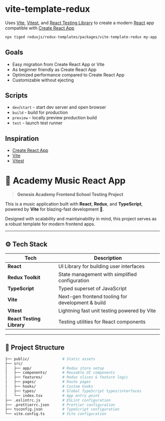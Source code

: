 # vite-template-redux

Uses [Vite](https://vitejs.dev/), [Vitest](https://vitest.dev/), and [React Testing Library](https://github.com/testing-library/react-testing-library) to create a modern [React](https://react.dev/) app compatible with [Create React App](https://create-react-app.dev/)

```sh
npx tiged reduxjs/redux-templates/packages/vite-template-redux my-app
```

## Goals

- Easy migration from Create React App or Vite
- As beginner friendly as Create React App
- Optimized performance compared to Create React App
- Customizable without ejecting

## Scripts

- `dev`/`start` - start dev server and open browser
- `build` - build for production
- `preview` - locally preview production build
- `test` - launch test runner

## Inspiration

- [Create React App](https://github.com/facebook/create-react-app/tree/main/packages/cra-template)
- [Vite](https://github.com/vitejs/vite/tree/main/packages/create-vite/template-react)
- [Vitest](https://github.com/vitest-dev/vitest/tree/main/examples/react-testing-lib)

# 🎵 Academy Music React App

> **Genesis Academy Frontend School Testing Project**

This is a music application built with **React**, **Redux**, and **TypeScript**, powered by **Vite** for blazing-fast development 🚀. 

Designed with scalability and maintainability in mind, this project serves as a robust template for modern frontend apps.

---

## ⚙️ Tech Stack

| Tech              | Description                                      |
| ----------------- | ------------------------------------------------ |
| **React**         | UI Library for building user interfaces          |
| **Redux Toolkit** | State management with simplified configuration   |
| **TypeScript**    | Typed superset of JavaScript                     |
| **Vite**          | Next-gen frontend tooling for development & build|
| **Vitest**        | Lightning fast unit testing powered by Vite      |
| **React Testing Library** | Testing utilities for React components  |

---

## 📂 Project Structure

```bash
├── public/               # Static assets
├── src/
│   ├── app/              # Redux store setup
│   ├── components/       # Reusable UI components
│   ├── features/         # Redux slices & feature logic
│   ├── pages/            # Route pages
│   ├── hooks/            # Custom hooks
│   ├── types/            # Global TypeScript types/interfaces
│   └── index.tsx         # App entry point
├── .eslintrc.js          # ESLint configuration
├── .prettierrc.json      # Prettier configuration
├── tsconfig.json         # TypeScript configuration
└── vite.config.ts        # Vite configuration

